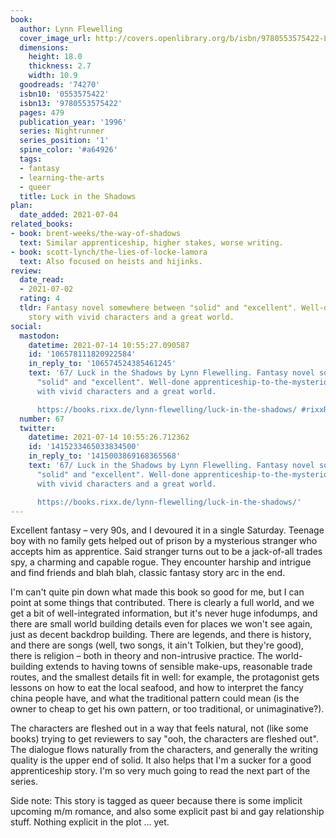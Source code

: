 ```yaml
---
book:
  author: Lynn Flewelling
  cover_image_url: http://covers.openlibrary.org/b/isbn/9780553575422-L.jpg
  dimensions:
    height: 18.0
    thickness: 2.7
    width: 10.9
  goodreads: '74270'
  isbn10: '0553575422'
  isbn13: '9780553575422'
  pages: 479
  publication_year: '1996'
  series: Nightrunner
  series_position: '1'
  spine_color: '#a64926'
  tags:
  - fantasy
  - learning-the-arts
  - queer
  title: Luck in the Shadows
plan:
  date_added: 2021-07-04
related_books:
- book: brent-weeks/the-way-of-shadows
  text: Similar apprenticeship, higher stakes, worse writing.
- book: scott-lynch/the-lies-of-locke-lamora
  text: Also focused on heists and hijinks.
review:
  date_read:
  - 2021-07-02
  rating: 4
  tldr: Fantasy novel somewhere between "solid" and "excellent". Well-done apprenticeship-to-the-mysterious-spy
    story with vivid characters and a great world.
social:
  mastodon:
    datetime: 2021-07-14 10:55:27.090587
    id: '106578111820922584'
    in_reply_to: '106574524385461245'
    text: '67/ Luck in the Shadows by Lynn Flewelling. Fantasy novel somewhere between
      "solid" and "excellent". Well-done apprenticeship-to-the-mysterious-spy story
      with vivid characters and a great world.

      https://books.rixx.de/lynn-flewelling/luck-in-the-shadows/ #rixxReads'
  number: 67
  twitter:
    datetime: 2021-07-14 10:55:26.712362
    id: '1415233465033834500'
    in_reply_to: '1415003869168365568'
    text: '67/ Luck in the Shadows by Lynn Flewelling. Fantasy novel somewhere between
      "solid" and "excellent". Well-done apprenticeship-to-the-mysterious-spy story
      with vivid characters and a great world.

      https://books.rixx.de/lynn-flewelling/luck-in-the-shadows/'
---
```


Excellent fantasy – very 90s, and I devoured it in a single Saturday. Teenage boy with no family gets helped out of
prison by a mysterious stranger who accepts him as apprentice. Said stranger turns out to be a jack-of-all trades spy, a
charming and capable rogue. They encounter harship and intrigue and find friends and blah blah, classic fantasy story
arc in the end.

I'm can't quite pin down what made this book so good for me, but I can point at some things that contributed. There is
clearly a full world, and we get a bit of well-integrated information, but it's never huge infodumps, and there are
small world building details even for places we won't see again, just as decent backdrop building. There are legends,
and there is history, and there are songs (well, two songs, it ain't Tolkien, but they're good), there is religion –
both in theory and non-intrusive practice. The world-building extends to having towns of sensible make-ups, reasonable
trade routes, and the smallest details fit in well: for example, the protagonist gets lessons on how to eat the local
seafood, and how to interpret the fancy china people have, and what the traditional pattern could mean (is the owner to
cheap to get his own pattern, or too traditional, or unimaginative?).

The characters are fleshed out in a way that feels natural, not (like some books) trying to get reviewers to say "ooh,
the characters are fleshed out". The dialogue flows naturally from the characters, and generally the writing quality is
the upper end of solid.  It also helps that I'm a sucker for a good apprenticeship story. I'm so very much going to read
the next part of the series.

Side note: This story is tagged as queer because there is some implicit upcoming m/m romance, and also some explicit
past bi and gay relationship stuff. Nothing explicit in the plot … yet.
